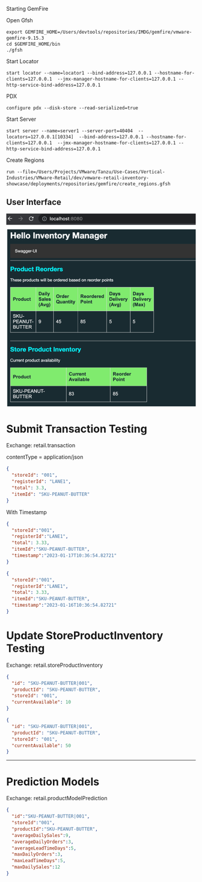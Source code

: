 
Starting GemFire

Open Gfsh

```shell
export GEMFIRE_HOME=/Users/devtools/repositories/IMDG/gemfire/vmware-gemfire-9.15.3
cd $GEMFIRE_HOME/bin
./gfsh
```

Start Locator

```shell
start locator --name=locator1 --bind-address=127.0.0.1 --hostname-for-clients=127.0.0.1  --jmx-manager-hostname-for-clients=127.0.0.1 --http-service-bind-address=127.0.0.1 
```

PDX

```shell
configure pdx --disk-store --read-serialized=true

```

Start Server

```shell
start server --name=server1 --server-port=40404  --locators=127.0.0.1[10334]  --bind-address=127.0.0.1 --hostname-for-clients=127.0.0.1  --jmx-manager-hostname-for-clients=127.0.0.1 --http-service-bind-address=127.0.0.1
```

Create Regions

```shell
run --file=/Users/Projects/VMware/Tanzu/Use-Cases/Vertical-Industries/VMware-Retail/dev/vmware-retail-inventory-showcase/deployments/repositories/gemfire/create_regions.gfsh
```



## User Interface

![ui.png](docs/images/ui.png)

# Submit Transaction Testing



Exchange: retail.transaction

contentType = application/json

```json
{
  "storeId": "001",
  "registerId": "LANE1",
  "total": 3.3,
  "itemId": "SKU-PEANUT-BUTTER"
}
```

With Timestamp

```json
{
  "storeId":"001",
  "registerId":"LANE1",
  "total": 3.33,
  "itemId":"SKU-PEANUT-BUTTER",
  "timestamp":"2023-01-17T10:36:54.82721"
}
```

```json
{
  "storeId":"001",
  "registerId":"LANE1",
  "total": 3.33,
  "itemId":"SKU-PEANUT-BUTTER",
  "timestamp":"2023-01-16T10:36:54.82721"
}
```


# Update StoreProductInventory Testing

Exchange: retail.storeProductInventory

```json
{
  "id": "SKU-PEANUT-BUTTER|001",
  "productId": "SKU-PEANUT-BUTTER",
  "storeId": "001",
  "currentAvailable": 10
}
```


```json
{
  "id": "SKU-PEANUT-BUTTER|001",
  "productId": "SKU-PEANUT-BUTTER",
  "storeId": "001",
  "currentAvailable": 50
}
```

--------------------

# Prediction Models


Exchange: retail.productModelPrediction


```json
{
  "id":"SKU-PEANUT-BUTTER|001",
  "storeId":"001",
  "productId":"SKU-PEANUT-BUTTER",
  "averageDailySales":9,
  "averageDailyOrders":3,
  "averageLeadTimeDays":5,
  "maxDailyOrders":3,
  "maxLeadTimeDays":5,
  "maxDailySales":12
}
```